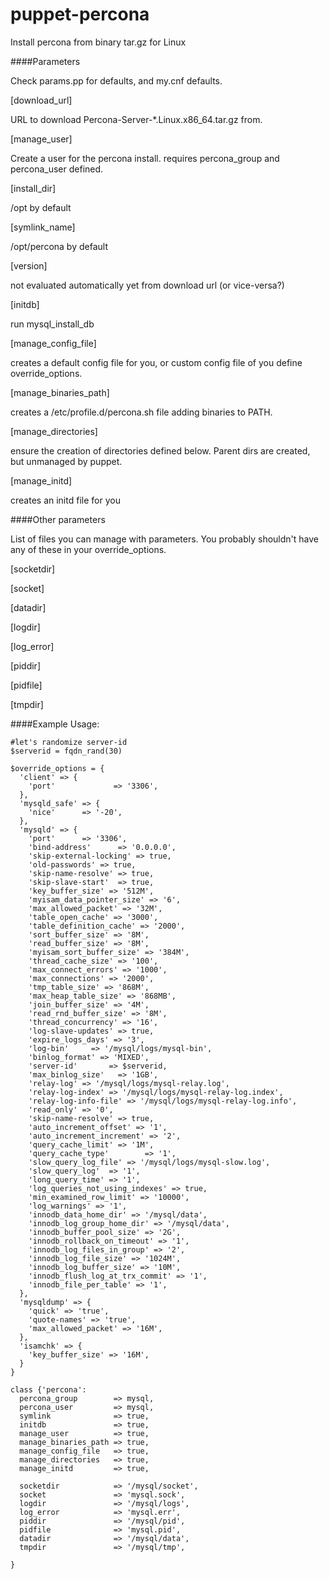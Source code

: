 # puppet-percona
Install percona from binary tar.gz for Linux

####Parameters

Check params.pp for defaults, and my.cnf defaults.

[download_url]

 URL to download Percona-Server-*.Linux.x86_64.tar.gz from.
 
[manage_user]

 Create a user for the percona install.
 requires percona_group and percona_user defined.

[install_dir]

 /opt by default
 
[symlink_name]

 /opt/percona by default
 
[version]

 not evaluated automatically yet from download url (or vice-versa?)
 
[initdb]

 run mysql_install_db
 
[manage_config_file]

 creates a default config file for you, or custom config file of you define override_options.
 
[manage_binaries_path]

 creates a /etc/profile.d/percona.sh file adding binaries to PATH.
 
[manage_directories]

 ensure the creation of directories defined below. Parent dirs are created, but unmanaged by puppet.
 
[manage_initd]

 creates an initd file for you

####Other parameters

List of files you can manage with parameters. You probably shouldn't have any of these in your override_options.

  [socketdir]
  
  [socket]
  
  [datadir]
  
  [logdir]
  
  [log_error]
  
  [piddir]

  [pidfile]
  
  [tmpdir]


####Example Usage:
```
#let's randomize server-id
$serverid = fqdn_rand(30)

$override_options = {
  'client' => {
    'port'             => '3306',
  },
  'mysqld_safe' => {
    'nice'		=> '-20',
  },
  'mysqld' => {
    'port'		=> '3306',
    'bind-address'      => '0.0.0.0',
    'skip-external-locking' => true,
    'old-passwords' => true,
    'skip-name-resolve' => true,
    'skip-slave-start'  => true,
    'key_buffer_size' => '512M',
    'myisam_data_pointer_size' => '6',
    'max_allowed_packet' => '32M',
    'table_open_cache' => '3000',
    'table_definition_cache' => '2000',
    'sort_buffer_size' => '8M',
    'read_buffer_size' => '8M',
    'myisam_sort_buffer_size' => '384M',
    'thread_cache_size' => '100',
    'max_connect_errors' => '1000',
    'max_connections' => '2000',
    'tmp_table_size' => '868M',
    'max_heap_table_size' => '868MB',
    'join_buffer_size' => '4M',
    'read_rnd_buffer_size' => '8M',
    'thread_concurrency' => '16',
    'log-slave-updates' => true,
    'expire_logs_days' => '3',
    'log-bin'     => '/mysql/logs/mysql-bin',
    'binlog_format' => 'MIXED',
    'server-id'       => $serverid,
    'max_binlog_size'	=> '1GB',
    'relay-log' => '/mysql/logs/mysql-relay.log',
    'relay-log-index' => '/mysql/logs/mysql-relay-log.index',
    'relay-log-info-file' => '/mysql/logs/mysql-relay-log.info',
    'read_only' => '0',
    'skip-name-resolve' => true,
    'auto_increment_offset' => '1',
    'auto_increment_increment' => '2',
    'query_cache_limit'	=> '1M',
    'query_cache_type'        => '1',
    'slow_query_log_file' => '/mysql/logs/mysql-slow.log',
    'slow_query_log'  => '1',
    'long_query_time' => '1',
    'log_queries_not_using_indexes' => true,
    'min_examined_row_limit' => '10000',
    'log_warnings' => '1',
    'innodb_data_home_dir' => '/mysql/data',
    'innodb_log_group_home_dir' => '/mysql/data',
    'innodb_buffer_pool_size' => '2G',
    'innodb_rollback_on_timeout' => '1',
    'innodb_log_files_in_group' => '2',
    'innodb_log_file_size' => '1024M',
    'innodb_log_buffer_size' => '10M',
    'innodb_flush_log_at_trx_commit' => '1',
    'innodb_file_per_table' => '1',
  },
  'mysqldump' => {
    'quick' => 'true',
    'quote-names' => 'true',
    'max_allowed_packet' => '16M',
  },
  'isamchk' => {
    'key_buffer_size' => '16M',
  }
}

class {'percona':
  percona_group        => mysql,
  percona_user         => mysql,
  symlink              => true,
  initdb               => true,
  manage_user          => true,
  manage_binaries_path => true,
  manage_config_file   => true,
  manage_directories   => true,
  manage_initd         => true,

  socketdir            => '/mysql/socket',
  socket               => 'mysql.sock',
  logdir               => '/mysql/logs',
  log_error            => 'mysql.err',
  piddir               => '/mysql/pid',
  pidfile              => 'mysql.pid',
  datadir              => '/mysql/data',
  tmpdir               => '/mysql/tmp',

}
```

